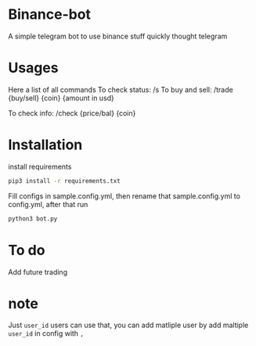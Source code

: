 # Binance-bot 
A simple telegram bot to use binance stuff quickly thought telegram

# Usages
Here a list of all commands
To check status:
/s
To buy and sell:
/trade {buy/sell} {coin} {amount in usd}

To check info:
/check {price/bal} {coin}

# Installation
install requirements
```bash
pip3 install -r requirements.txt
```
Fill configs in sample.config.yml, then rename that
 sample.config.yml to config.yml, after that run
```bash
python3 bot.py
```
# To do
Add future trading

# note 
Just `user_id` users can use  that, you can add matliple user by add maltiple `user_id`
in config with `,`
 
